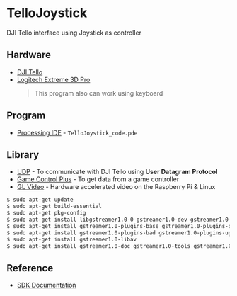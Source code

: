 # TelloJoystick

DJI Tello interface using Joystick as controller

## Hardware

- [DJI Tello](https://www.ryzerobotics.com/tello)
- [Logitech Extreme 3D Pro](https://www.logitechg.com/en-roeu/products/gamepads/extreme-3d-pro-joystick.html)
  > This program also can work using keyboard

## Program

- [Processing IDE](http://processing.org/) - `TelloJoystick_code.pde`

## Library

- [UDP](https://ubaa.net/shared/processing/udp/index.htm) - To communicate with DJI Tello using **User Datagram Protocol**
- [Game Control Plus](http://lagers.org.uk/gamecontrol/index.html) - To get data from a game controller
- [GL Video](https://github.com/gohai/processing-glvideo) - Hardware accelerated video on the Raspberry Pi & Linux

```bash
$ sudo apt-get update
$ sudo apt-get build-essential
$ sudo apt-get pkg-config
$ sudo apt-get install libgstreamer1.0-0 gstreamer1.0-dev gstreamer1.0-tools gstreamer1.0-doc
$ sudo apt-get install gstreamer1.0-plugins-base gstreamer1.0-plugins-good
$ sudo apt-get install gstreamer1.0-plugins-bad gstreamer1.0-plugins-ugly
$ sudo apt-get install gstreamer1.0-libav
$ sudo apt-get install gstreamer1.0-doc gstreamer1.0-tools gstreamer1.0-x gstreamer1.0-alsa gstreamer1.0-gl gstreamer1.0-gtk3 gstreamer1.0-qt5 gstreamer1.0-pulseaudio
```

## Reference

- [SDK Documentation](/reference/Tello_SDK_Documentation_EN_1.3_1122.pdf)
